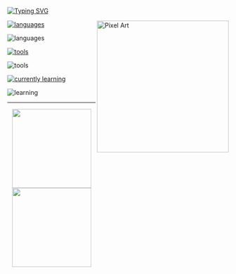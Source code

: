 [![Typing SVG](https://readme-typing-svg.demolab.com?font=unbounded&size=25&duration=2000&pause=1000&color=9D7CD8&repeat=false&random=true&width=435&lines=hi%2C+i'm+mark!+(i+use+NixOS+btw))](https://git.io/typing-svg)

<img src="https://i.pinimg.com/originals/9c/62/dd/9c62dd185a366d19f98a457226ea1496.gif" alt="Pixel Art" align="right" width="300">

[![languages](https://readme-typing-svg.demolab.com?font=unbounded&duration=2000&pause=1000&color=7AA2F7&repeat=false&random=true&width=435&lines=languages%3A)](https://git.io/typing-svg)

![languages](https://skillicons.dev/icons?i=c,cpp,js,python,nix)

[![tools](https://readme-typing-svg.demolab.com?font=unbounded&duration=2000&pause=1000&color=7AA2F7&repeat=false&random=true&width=435&lines=tools%3A)](https://git.io/typing-svg)

![tools](https://skillicons.dev/icons?i=git,aws,nodejs,html,css)

[![currently learning](https://readme-typing-svg.demolab.com?font=unbounded&duration=2000&pause=1000&color=7AA2F7&repeat=false&random=true&width=435&lines=currently+learning%3A)](https://git.io/typing-svg)

![learning](https://skillicons.dev/icons?i=kubernetes,rust,ts,java,bash)

---
<div align="center" style="display: flex; justify-content: center;">
  <a href="https://github.com/xhos">
    <img height="180px" src="https://github-readme-stats.vercel.app/api?username=xhos&theme=tokyonight&show_icons=true&hide_border=true&count_private=true"/>
    <img height="180px" src="https://github-readme-stats.vercel.app/api/top-langs/?username=xhos&theme=tokyonight&show_icons=true&hide_border=true&layout=compact"/>
  </a>
</div>
